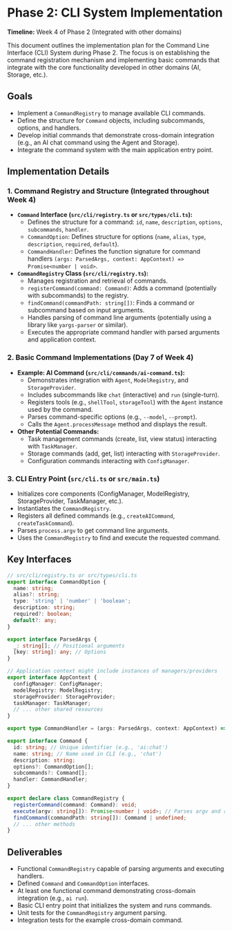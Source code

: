 # Phase 2: CLI System Implementation

**Timeline:** Week 4 of Phase 2 (Integrated with other domains)

This document outlines the implementation plan for the Command Line Interface (CLI) System during Phase 2. The focus is on establishing the command registration mechanism and implementing basic commands that integrate with the core functionality developed in other domains (AI, Storage, etc.).

## Goals

-   Implement a `CommandRegistry` to manage available CLI commands.
-   Define the structure for `Command` objects, including subcommands, options, and handlers.
-   Develop initial commands that demonstrate cross-domain integration (e.g., an AI chat command using the Agent and Storage).
-   Integrate the command system with the main application entry point.

## Implementation Details

### 1. Command Registry and Structure (Integrated throughout Week 4)

-   **`Command` Interface (`src/cli/registry.ts` or `src/types/cli.ts`):**
    -   Defines the structure for a command: `id`, `name`, `description`, `options`, `subcommands`, `handler`.
    -   `CommandOption`: Defines structure for options (`name`, `alias`, `type`, `description`, `required`, `default`).
    -   `CommandHandler`: Defines the function signature for command handlers `(args: ParsedArgs, context: AppContext) => Promise<number | void>`.
-   **`CommandRegistry` Class (`src/cli/registry.ts`):**
    -   Manages registration and retrieval of commands.
    -   `registerCommand(command: Command)`: Adds a command (potentially with subcommands) to the registry.
    -   `findCommand(commandPath: string[])`: Finds a command or subcommand based on input arguments.
    -   Handles parsing of command line arguments (potentially using a library like `yargs-parser` or similar).
    -   Executes the appropriate command handler with parsed arguments and application context.

### 2. Basic Command Implementations (Day 7 of Week 4)

-   **Example: AI Command (`src/cli/commands/ai-command.ts`):**
    -   Demonstrates integration with `Agent`, `ModelRegistry`, and `StorageProvider`.
    -   Includes subcommands like `chat` (interactive) and `run` (single-turn).
    -   Registers tools (e.g., `shellTool`, `storageTool`) with the `Agent` instance used by the command.
    -   Parses command-specific options (e.g., `--model`, `--prompt`).
    -   Calls the `Agent.processMessage` method and displays the result.
-   **Other Potential Commands:**
    -   Task management commands (create, list, view status) interacting with `TaskManager`.
    -   Storage commands (add, get, list) interacting with `StorageProvider`.
    -   Configuration commands interacting with `ConfigManager`.

### 3. CLI Entry Point (`src/cli.ts` or `src/main.ts`)

-   Initializes core components (ConfigManager, ModelRegistry, StorageProvider, TaskManager, etc.).
-   Instantiates the `CommandRegistry`.
-   Registers all defined commands (e.g., `createAICommand`, `createTaskCommand`).
-   Parses `process.argv` to get command line arguments.
-   Uses the `CommandRegistry` to find and execute the requested command.

## Key Interfaces

```typescript
// src/cli/registry.ts or src/types/cli.ts
export interface CommandOption {
  name: string;
  alias?: string;
  type: 'string' | 'number' | 'boolean';
  description: string;
  required?: boolean;
  default?: any;
}

export interface ParsedArgs {
  _: string[]; // Positional arguments
  [key: string]: any; // Options
}

// Application context might include instances of managers/providers
export interface AppContext {
  configManager: ConfigManager;
  modelRegistry: ModelRegistry;
  storageProvider: StorageProvider;
  taskManager: TaskManager;
  // ... other shared resources
}

export type CommandHandler = (args: ParsedArgs, context: AppContext) => Promise<number | void>; // Return exit code or void

export interface Command {
  id: string; // Unique identifier (e.g., 'ai:chat')
  name: string; // Name used in CLI (e.g., 'chat')
  description: string;
  options?: CommandOption[];
  subcommands?: Command[];
  handler: CommandHandler;
}

export declare class CommandRegistry {
  registerCommand(command: Command): void;
  execute(argv: string[]): Promise<number | void>; // Parses argv and runs command
  findCommand(commandPath: string[]): Command | undefined;
  // ... other methods
}
```

## Deliverables

-   Functional `CommandRegistry` capable of parsing arguments and executing handlers.
-   Defined `Command` and `CommandOption` interfaces.
-   At least one functional command demonstrating cross-domain integration (e.g., `ai run`).
-   Basic CLI entry point that initializes the system and runs commands.
-   Unit tests for the `CommandRegistry` argument parsing.
-   Integration tests for the example cross-domain command.
